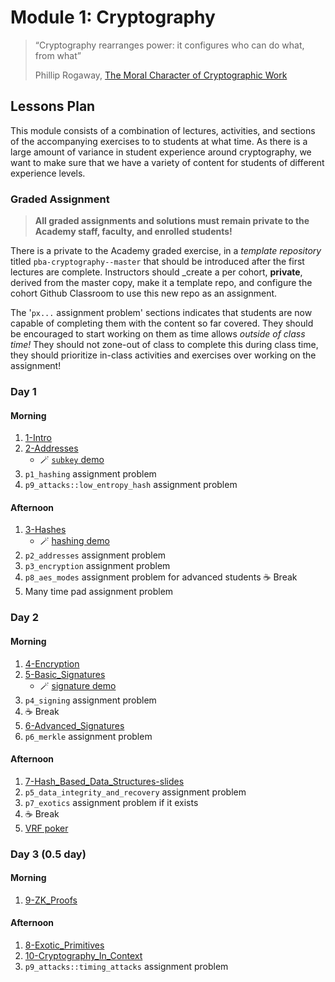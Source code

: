 # Module 1: Cryptography

> “Cryptography rearranges power: it configures who can do what, from what”
>
> Phillip Rogaway, [The Moral Character of Cryptographic Work](https://eprint.iacr.org/2015/1162.pdf)

## Lessons Plan

This module consists of a combination of lectures, activities, and sections of the accompanying exercises to to students at what time.
As there is a large amount of variance in student experience around cryptography, we want to make sure that we have a variety of content for students of different experience levels.

### Graded Assignment

> **All graded assignments and solutions must remain private to the Academy staff, faculty, and enrolled students!**

There is a private to the Academy graded exercise, in a _template repository_ titled `pba-cryptography--master` that should be introduced after the first lectures are complete.
Instructors should \_create a per cohort, **private**, derived from the master copy, make it a template repo, and configure the cohort Github Classroom to use this new repo as an assignment.

The '`px...` assignment problem' sections indicates that students are now capable of completing them with the content so far covered.
They should be encouraged to start working on them as time allows _outside of class time!_
They should not zone-out of class to complete this during class time, they should prioritize in-class activities and exercises over working on the assignment!

### Day 1

#### Morning

1. [1-Intro](1-Intro-slides.md)
1. [2-Addresses](2-Addresses-slides.md)
   - 🪄 [`subkey` demo](./materials/subkey-demo.md)
1. `p1_hashing` assignment problem
1. `p9_attacks::low_entropy_hash` assignment problem

#### Afternoon

1. [3-Hashes](3-Hashes-slides.md)
   - 🪄 [hashing demo](./materials/hash-rust-repl-demo.md)
1. `p2_addresses` assignment problem
1. `p3_encryption` assignment problem
1. `p8_aes_modes` assignment problem for advanced students
   ☕ Break
   <!-- FIXME move to separate MONO repo for crypto or embed into book-->
1. Many time pad assignment problem

### Day 2

#### Morning

1. [4-Encryption](4-Encryption-slides.md)
1. [5-Basic_Signatures](5-Basic_Signatures-slides.md)
   - 🪄 [signature demo](./materials/signature-demo.ipynb)
1. `p4_signing` assignment problem
1. ☕ Break
1. [6-Advanced_Signatures](6-Advanced_Signatures-slides.md)
1. `p6_merkle` assignment problem

#### Afternoon

1. [7-Hash_Based_Data_Structures-slides](./7-Hash_Based_Data_Structures-slides.md)
1. `p5_data_integrity_and_recovery` assignment problem
1. `p7_exotics` assignment problem if it exists
1. ☕ Break
   <!-- FIXME move to separate MONO repo for crypto-->
1. [VRF poker](./materials/vrf_card_activity.rs)

### Day 3 (0.5 day)

#### Morning
1. [9-ZK_Proofs](9-ZK_Proofs-slides.md)

#### Afternoon
1. [8-Exotic_Primitives](8-Exotic_Primitives-slides.md)
1. [10-Cryptography_In_Context](10-Cryptography_In_Context-slides.md)
1. `p9_attacks::timing_attacks` assignment problem
